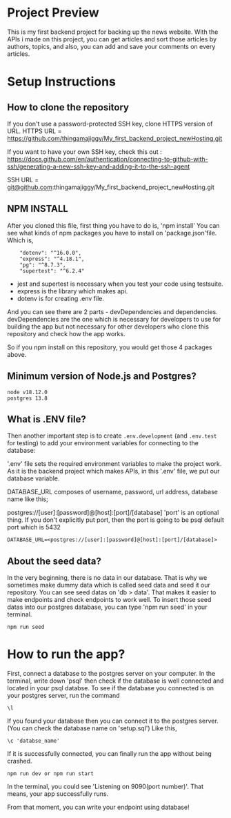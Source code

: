 # Project Preview

This is my first backend project for backing up the news website. With the APIs i made on this project, you can get articles and sort those articles by authors, topics, and also, you can add and save your comments on every articles. 


# Setup Instructions

## How to clone the repository

If you don't use a password-protected SSH key, clone HTTPS version of URL. 
HTTPS URL = https://github.com/thingamajiggy/My_first_backend_project_newHosting.git

If you want to have your own SSH key, check this out : https://docs.github.com/en/authentication/connecting-to-github-with-ssh/generating-a-new-ssh-key-and-adding-it-to-the-ssh-agent

SSH URL = git@github.com:thingamajiggy/My_first_backend_project_newHosting.git


## NPM INSTALL

After you cloned this file, first thing you have to do is, 'npm install'
You can see what kinds of npm packages you have to install on 'package.json'file.
Which is,

```
    "dotenv": "^16.0.0",
    "express": "^4.18.1",
    "pg": "^8.7.3",
    "supertest": "^6.2.4"
```

- jest and supertest is necessary when you test your code using testsuite.
- express is the library which makes api.
- dotenv is for creating .env file.

And you can see there are 2 parts - devDependencies and dependencies.
devDependencies are the one which is necessary for developers to use for building the app but not necessary for other developers who clone this repository and check how the app works.  

So if you npm install on this repository, you would get those 4 packages above. 

## Minimum version of Node.js and Postgres?

```
node v18.12.0
postgres 13.8

```

## What is .ENV file?

Then another important step is to create `.env.development` (and `.env.test` for testing) to add your environment variables for connecting to the database:

'.env' file sets the required environment variables to make the project work.
As it is the backend project which makes APIs, in this '.env' file, we put our database variable.

DATABASE_URL  composes of username, password, url address, database name like this;

postgres://[user]:[password]@[host]:[port]/[database] 
'port' is an optional thing. If you don't explicitly put port, then the port is going to be psql default port which is 5432

```
DATABASE_URL=<postgres://[user]:[password]@[host]:[port]/[database]>
```

## About the seed data?

In the very beginning, there is no data in our database. That is why we sometimes make dummy data which is called seed data and seed it our repository. You can see seed datas on 'db > data'. That makes it easier to make endpoints and check endpoints to work well. To insert those seed datas into our postgres database, you can type 'npm run seed' in your terminal. 

```
npm run seed
```

# How to run the app?

First, connect a database to the postgres server on your computer.
In the terminal, write down 'psql' then check if the database is well connected and located in your psql databse. To see if the database you connected is on your postgres server, run the command 

```
\l
```

If you found your database then you can connect it to the postgres server. (You can check the database name on 'setup.sql') Like this,

```
\c 'databse_name'
```
If it is successfully connected, you can finally run the app without being crashed. 

```
npm run dev or npm run start
```
In the terminal, you could see 'Listening on 9090(port number)'. That means, your app successfully runs.

From that moment, you can write your endpoint using database!


